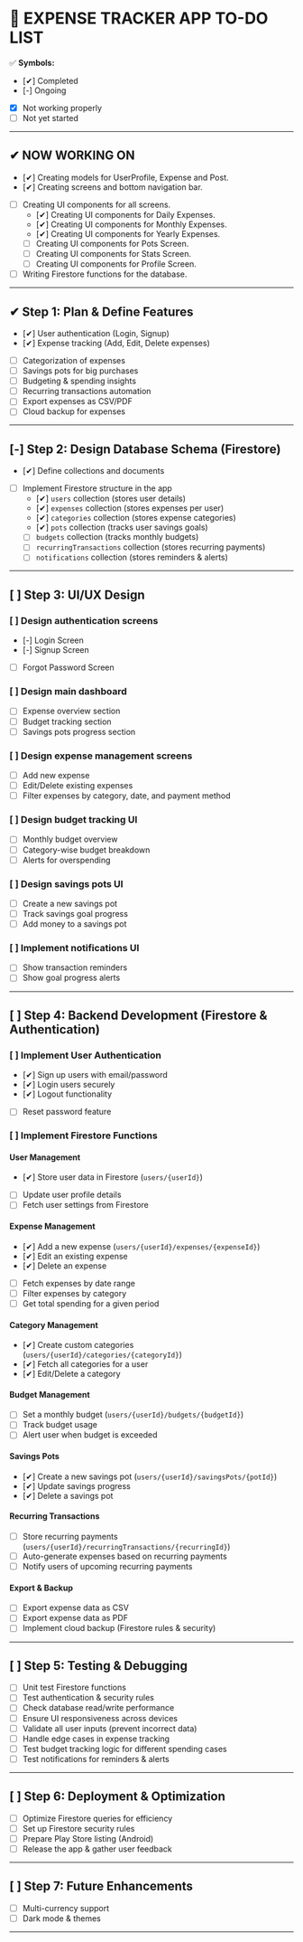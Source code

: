 # 📌 EXPENSE TRACKER APP TO-DO LIST

✅ **Symbols:**

- [✔] Completed
- [-] Ongoing
- [x] Not working properly
- [ ] Not yet started

---

## ✔ **NOW WORKING ON**

- [✔] Creating models for UserProfile, Expense and Post.
- [✔] Creating screens and bottom navigation bar.
- [ ] Creating UI components for all screens.
  - [✔] Creating UI components for Daily Expenses.
  - [✔] Creating UI components for Monthly Expenses.
  - [✔] Creating UI components for Yearly Expenses.
  - [ ] Creating UI components for Pots Screen.
  - [ ] Creating UI components for Stats Screen.
  - [ ] Creating UI components for Profile Screen.
- [ ] Writing Firestore functions for the database.

---

## ✔ **Step 1: Plan & Define Features**

- [✔] User authentication (Login, Signup)
- [✔] Expense tracking (Add, Edit, Delete expenses)
- [ ] Categorization of expenses
- [ ] Savings pots for big purchases
- [ ] Budgeting & spending insights
- [ ] Recurring transactions automation
- [ ] Export expenses as CSV/PDF
- [ ] Cloud backup for expenses

---

## [-] **Step 2: Design Database Schema (Firestore)**

- [✔] Define collections and documents
- [ ] Implement Firestore structure in the app
  - [✔] `users` collection (stores user details)
  - [✔] `expenses` collection (stores expenses per user)
  - [✔] `categories` collection (stores expense categories)
  - [✔] `pots` collection (tracks user savings goals)
  - [ ] `budgets` collection (tracks monthly budgets)
  - [ ] `recurringTransactions` collection (stores recurring payments)
  - [ ] `notifications` collection (stores reminders & alerts)

---

## [ ] **Step 3: UI/UX Design**

### [ ] Design authentication screens

- [-] Login Screen
- [-] Signup Screen
- [ ] Forgot Password Screen

### [ ] Design main dashboard

- [ ] Expense overview section
- [ ] Budget tracking section
- [ ] Savings pots progress section

### [ ] Design expense management screens

- [ ] Add new expense
- [ ] Edit/Delete existing expenses
- [ ] Filter expenses by category, date, and payment method

### [ ] Design budget tracking UI

- [ ] Monthly budget overview
- [ ] Category-wise budget breakdown
- [ ] Alerts for overspending

### [ ] Design savings pots UI

- [ ] Create a new savings pot
- [ ] Track savings goal progress
- [ ] Add money to a savings pot

### [ ] Implement notifications UI

- [ ] Show transaction reminders
- [ ] Show goal progress alerts

---

## [ ] **Step 4: Backend Development (Firestore & Authentication)**

### [ ] Implement User Authentication

- [✔] Sign up users with email/password
- [✔] Login users securely
- [✔] Logout functionality
- [ ] Reset password feature

### [ ] Implement Firestore Functions

#### **User Management**

- [✔] Store user data in Firestore (`users/{userId}`)
- [ ] Update user profile details
- [ ] Fetch user settings from Firestore

#### **Expense Management**

- [✔] Add a new expense (`users/{userId}/expenses/{expenseId}`)
- [✔] Edit an existing expense
- [✔] Delete an expense
- [ ] Fetch expenses by date range
- [ ] Filter expenses by category
- [ ] Get total spending for a given period

#### **Category Management**

- [✔] Create custom categories (`users/{userId}/categories/{categoryId}`)
- [✔] Fetch all categories for a user
- [✔] Edit/Delete a category

#### **Budget Management**

- [ ] Set a monthly budget (`users/{userId}/budgets/{budgetId}`)
- [ ] Track budget usage
- [ ] Alert user when budget is exceeded

#### **Savings Pots**

- [✔] Create a new savings pot (`users/{userId}/savingsPots/{potId}`)
- [✔] Update savings progress
- [✔] Delete a savings pot

#### **Recurring Transactions**

- [ ] Store recurring payments (`users/{userId}/recurringTransactions/{recurringId}`)
- [ ] Auto-generate expenses based on recurring payments
- [ ] Notify users of upcoming recurring payments

#### **Export & Backup**

- [ ] Export expense data as CSV
- [ ] Export expense data as PDF
- [ ] Implement cloud backup (Firestore rules & security)

---

## [ ] **Step 5: Testing & Debugging**

- [ ] Unit test Firestore functions
- [ ] Test authentication & security rules
- [ ] Check database read/write performance
- [ ] Ensure UI responsiveness across devices
- [ ] Validate all user inputs (prevent incorrect data)
- [ ] Handle edge cases in expense tracking
- [ ] Test budget tracking logic for different spending cases
- [ ] Test notifications for reminders & alerts

---

## [ ] **Step 6: Deployment & Optimization**

- [ ] Optimize Firestore queries for efficiency
- [ ] Set up Firestore security rules
- [ ] Prepare Play Store listing (Android)
- [ ] Release the app & gather user feedback

---

## [ ] **Step 7: Future Enhancements**

- [ ] Multi-currency support
- [ ] Dark mode & themes

---
